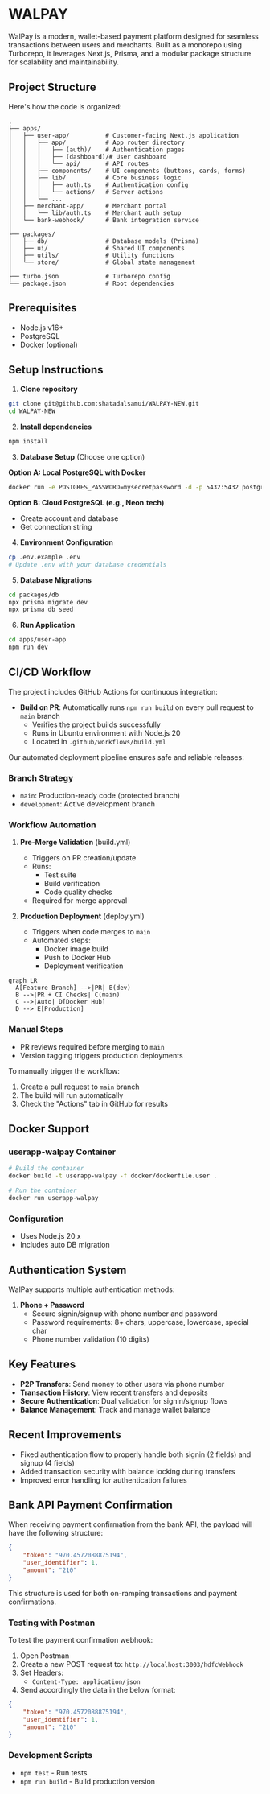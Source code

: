  
# WALPAY

WalPay is a modern, wallet-based payment platform designed for seamless transactions between users and merchants. Built as a monorepo using Turborepo, it leverages Next.js, Prisma, and a modular package structure for scalability and maintainability.

## Project Structure

Here's how the code is organized:

```
.
├── apps/
│   ├── user-app/          # Customer-facing Next.js application
│   │   ├── app/           # App router directory
│   │   │   ├── (auth)/    # Authentication pages
│   │   │   ├── (dashboard)/# User dashboard
│   │   │   └── api/       # API routes
│   │   ├── components/    # UI components (buttons, cards, forms)
│   │   ├── lib/           # Core business logic
│   │   │   ├── auth.ts    # Authentication config
│   │   │   └── actions/   # Server actions
│   │   └── ...
│   ├── merchant-app/      # Merchant portal
│   │   └── lib/auth.ts    # Merchant auth setup
│   └── bank-webhook/      # Bank integration service
│
├── packages/
│   ├── db/                # Database models (Prisma)
│   ├── ui/                # Shared UI components
│   ├── utils/             # Utility functions
│   └── store/             # Global state management
│
├── turbo.json             # Turborepo config
└── package.json           # Root dependencies
```

## Prerequisites
- Node.js v16+
- PostgreSQL
- Docker (optional)

## Setup Instructions

1. **Clone repository**
```bash
git clone git@github.com:shatadalsamui/WALPAY-NEW.git
cd WALPAY-NEW
```

2. **Install dependencies**
```bash
npm install
```

3. **Database Setup** (Choose one option)

**Option A: Local PostgreSQL with Docker**
```bash
docker run -e POSTGRES_PASSWORD=mysecretpassword -d -p 5432:5432 postgres
```

**Option B: Cloud PostgreSQL (e.g., Neon.tech)**
- Create account and database
- Get connection string

4. **Environment Configuration**
```bash
cp .env.example .env
# Update .env with your database credentials
```

5. **Database Migrations**
```bash
cd packages/db
npx prisma migrate dev
npx prisma db seed
```

6. **Run Application**
```bash
cd apps/user-app
npm run dev
```

## CI/CD Workflow

The project includes GitHub Actions for continuous integration:

- **Build on PR**: Automatically runs `npm run build` on every pull request to `main` branch
  - Verifies the project builds successfully
  - Runs in Ubuntu environment with Node.js 20
  - Located in `.github/workflows/build.yml`

Our automated deployment pipeline ensures safe and reliable releases:

### Branch Strategy
- `main`: Production-ready code (protected branch)
- `development`: Active development branch

### Workflow Automation

1. **Pre-Merge Validation** (build.yml)
   - Triggers on PR creation/update
   - Runs:
     - Test suite
     - Build verification
     - Code quality checks
   - Required for merge approval

2. **Production Deployment** (deploy.yml)
   - Triggers when code merges to `main`
   - Automated steps:
     - Docker image build
     - Push to Docker Hub
     - Deployment verification

```mermaid
graph LR
  A[Feature Branch] -->|PR| B(dev)
  B -->|PR + CI Checks| C(main)
  C -->|Auto| D[Docker Hub]
  D --> E[Production]
```

### Manual Steps
- PR reviews required before merging to `main`
- Version tagging triggers production deployments

To manually trigger the workflow:
1. Create a pull request to `main` branch
2. The build will run automatically
3. Check the "Actions" tab in GitHub for results

## Docker Support

### userapp-walpay Container
```bash
# Build the container
docker build -t userapp-walpay -f docker/dockerfile.user .

# Run the container
docker run userapp-walpay
```

### Configuration
- Uses Node.js 20.x
- Includes auto DB migration

## Authentication System

WalPay supports multiple authentication methods:

1. **Phone + Password**
   - Secure signin/signup with phone number and password
   - Password requirements: 8+ chars, uppercase, lowercase, special char
   - Phone number validation (10 digits)

## Key Features

- **P2P Transfers**: Send money to other users via phone number
- **Transaction History**: View recent transfers and deposits
- **Secure Authentication**: Dual validation for signin/signup flows
- **Balance Management**: Track and manage wallet balance

## Recent Improvements

- Fixed authentication flow to properly handle both signin (2 fields) and signup (4 fields)
- Added transaction security with balance locking during transfers
- Improved error handling for authentication failures

## Bank API Payment Confirmation

When receiving payment confirmation from the bank API, the payload will have the following structure:

```json
{
    "token": "970.4572088875194",
    "user_identifier": 1,
    "amount": "210"
}
```

This structure is used for both on-ramping transactions and payment confirmations.

### Testing with Postman
To test the payment confirmation webhook:
1. Open Postman
2. Create a new POST request to: `http://localhost:3003/hdfcWebhook`
3. Set Headers:
   - `Content-Type: application/json`
4. Send accordingly the data in the below format:

```json
{
    "token": "970.4572088875194",
    "user_identifier": 1,
    "amount": "210"
}
```

### Development Scripts
- `npm test` - Run tests
- `npm run build` - Build production version
 
 
